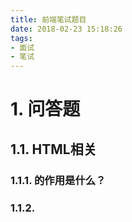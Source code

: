 ```yaml
---
title: 前端笔试题目
date: 2018-02-23 15:18:26
tags:
- 面试
- 笔试
---
```


# 1. 问答题
## 1.1. HTML相关
### 1.1.1. <!DOCTYPE html>的作用是什么？
### 1.1.2. <script>, <script async> 和 <script defer>之间有什么区别？
### 1.1.3. cookie, sessionStorage 和 localStorage之间有什么区别？
### 1.1.4. 用过哪些html模板渲染工具？

## 1.2. CSS相关
### 1.2.1. 简述CSS盒子模型
### 1.2.2. CSS有哪些选择器？
### 1.2.3. CSS sprite是什么？
### 1.2.4. 写一下你知道的前端UI框架？

## 1.3. JS相关
### 1.3.1. js有哪些数据类型？
### 1.3.2. js有哪些假值？
### 1.3.3. js数字和字符串之间有什么快速转换的写法？
### 1.3.4. 经常使用哪些ES6的语法？
### 1.3.5. 什么是同源策略？
### 1.3.6. 跨域有哪些解决方法？
### 1.3.7. 网页进度条实现的原理
### 1.3.8. 请问console.log是同步的，还是异步的？
### 1.3.9. 下面console输出的值是什么？
```
var scores = [10,11,12];
var total = 0;

for(var score in scores){
  total += score;
}

var average = total/scores.length;
console.log(average);
```
### 1.3.10. 解释闭包概念及其作用

### 1.3.11. 有用过哪些js编程风格
### 1.3.12. 如何理解EventLoop?

## 1.4. 其它
### 1.4.1. 平时使用什么搜索引擎查资料？
### 1.4.2. 对翻墙有什么看法？如何翻墙？
### 1.4.3. 个人有没有技术博客，地址是什么？
### 1.4.4. github上有没有项目？

## 1.5. 网络相关
### 1.5.1. 请求状态码 1xx,2xx,3xx,4xx,5xx分别有什么含义？
### 1.5.2. 发送某些post请求时，有时会多一些options请求，请问这是为什么？

### 1.5.3. http报文有哪些组成部分？

### 1.5.4. http端到端首部和逐跳首部有什么区别？

### 1.5.5. http与https在同时使用时，有什么注意点？

### 1.5.6. http, tcp, udp, websocket，分别位于7层网络的那一层？tcp和udp有什么不同？


# 2. 编码题

## 2.1. 写一个函数，返回一个数组中所有元素被第一个元素除后的结果

## 2.2. 写一个函数，来判断变量是否是数组，至少使用两种写法

## 2.3. 写一个函数，将秒转化成时分秒格式，如80转化成：00:01:20

# 3. 翻译题

> Aggregation operations process data records and return computed results. Aggregation operations group values from multiple documents together, and can perform a variety of operations on the grouped data to return a single result. MongoDB provides three ways to perform aggregation: the aggregation pipeline, the map-reduce function, and single purpose aggregation methods.